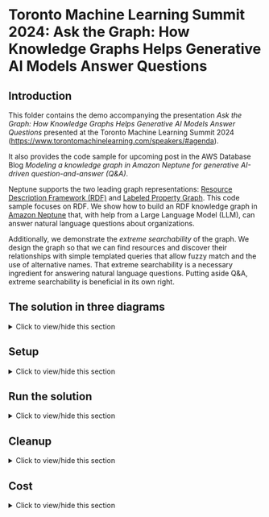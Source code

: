 # Toronto Machine Learning Summit 2024: Ask the Graph: How Knowledge Graphs Helps Generative AI Models Answer Questions

## Introduction

This folder contains the demo accompanying the presentation _Ask the Graph: How Knowledge Graphs Helps Generative AI Models Answer Questions_ presented at the Toronto Machine Learning Summit 2024 (<https://www.torontomachinelearning.com/speakers/#agenda>). 

It also provides the code sample for upcoming post in the AWS Database Blog *Modeling a knowledge graph in Amazon Neptune for generative AI-driven question-and-answer (Q&A)*. 

Neptune supports the two leading graph representations: [Resource Description Framework (RDF)](https://www.w3.org/RDF/) and [Labeled Property Graph](https://tinkerpop.apache.org/). This code sample focuses on RDF. We show how to build an RDF knowledge graph in [Amazon Neptune](https://aws.amazon.com/neptune/) that, with help from a Large Language Model (LLM), can answer natural language questions about organizations. 

Additionally, we demonstrate the *extreme searchability* of the graph. We design the graph so that we can find resources and discover their relationships with simple templated queries that allow fuzzy match and the use of alternative names. That extreme searchability is a necessary ingredient for answering natural language questions. Putting aside Q&A, extreme searchability is beneficial in its own right.

## The solution in three diagrams
<details><summary>Click to view/hide this section</summary>
<p>

In this section, we depict the solution you will build. This section is a brief. To learn more, refer to the above-mentioned talk and blog post.

The first shows how a user asks a question that is answered by the knowledge graph. 

![Overall solution](images/xskg_solution.png "Overall solution"). 

The solution uses the following AWS services:

- Amazon Neptune as the RDF knowledge graph database.
- Optionally, a [Neptune Analytics](https://docs.aws.amazon.com/neptune-analytics/latest/userguide/what-is-neptune-analytics.html) graph, enabling you to run analytical queries and graph algorithms on the data to further research the question.
- An [Amazon OpenSearch Service](https://aws.amazon.com/opensearch-service/) domain as a search index. It allows you to find unstructured data (in our case, press releases) using semantic search based on vector embedding similarity. It also provides powerful lexical search of the graph data in the Neptune knowledge graph. Both capabilities are critical to answering natural language questions.
- [Amazon Bedrock](https://aws.amazon.com/bedrock/) to invoke LLMs to perform entity extraction and embedding creation.
- An [Amazon SageMaker](https://aws.amazon.com/sagemaker/) notebook instance, which acts as a test client to prepare and load the graph data, as well as to ask questions and make follow-up queries to further research the question.
- [Neptune Graph Explorer](https://docs.aws.amazon.com/neptune/latest/userguide/visualization-graph-explorer.html), a low-code visualization UI to explore the graph. You can find resources related to the question and discover additional relationships.

Here is our graph data model. 

![Data model](images/xskg_datamodel.png "Data model"). 

Overall the model describes organizations and their relationships. It incorporates both structured and unstructured data. Unstructured data is a set press releases that discuss noteworthy events (e.g., acqusitions) about organizations.

Resources are shown in three colors: red, yellow, and blue. 

- Red boxes are unstructured data. A ```Document``` is a press release. It has provenance -- who did what and when to produce the document. We do not keep the text of the document in the graph. Rather, in the OpenSearch Service we maintain a vector embedding index allowing the user to find documents using semantic similarity based on vector distance. In that index, we break the document into chunks. We link those chunks to the URI of the document in the graph.
- Blue boxes are structured data. We represent an organization and its relationships to products, services, people, locations, industries, and to other organizations. This part of the graph carefully follows an ontology and is built from structured sources like [DBPedia](https://www.dbpedia.org/). Significantly, the part is NOT built from unstructured data and can live without such data. (This is an important point; many discussions of knowledge graph paired with generative AI emphasize unstructured data and underplay the importance of structured data.) Resources here have *rich naming*. Each resource has preferred and alternate names and URIs; this gives us many terms to search a resource. (We also maintain a lexical index of this data in OpenSearch service, making it even more searchable.) The blue part also has an industry taxonomy: a hierarchy of industries that we can link organizations to.
- Yellow boxes bridge the gap between red and blue. If an organization is mentioned in a press release, how can we link it to the organizational resource in the blue part of the graph? From each press release we extract (using AI-powered entity extraction) entities and events that are mentioned. We link the document (red box) to an extracted event (yellow box). We link the extracted event (e.g., a corporate acquisition) to the extracted entities (e.g., an organization) who play a role (e.g., an investee) in the event. Finally, for each extracted entity (yellow), we attempt to resolve that entity (using a ```resolvesTo``` relationship) to a blue resource. We'll get help from the LLM for that resolution.

The last diagram in this section shows how we ingest source data. 

![Data ingest](images/xskg_ingest.png "Data ingest"). 

The three sources of data are structured, unstructured text sources (the press releases), and an ontology and taxonomy designed by a knowledge graph data specialist.

We draw structured data from CSV files that are sourced from DBPedia. We build from this source RDF data whose structure follows the graph model. 

Unstructured text sources require more elaborate processing. We chunk the press releases and create their embeddings, perform the entity extraction, and perform the entity resolution. 

Additionally, a knowledge graph modeling specialist prepares an ontology and taxonomy (key modeling artifacts whose importance we discuss later). We bulk load them into the Neptune database.

We stage the RDF data in an Amazon Simple Storage Service (Amazon S3) bucket. We bulk load it into the Neptune database. In Neptune, we enable the full-text search feature, which graphs data to the OpenSearch Service domain, allowing us to find graph data there using lexical search.

Optionally, we load the same graph data into a Neptune Analytics graph, enabling us to discover paths and perform further analytics of the data as part of our research of the question.


</p>
</details>

## Setup
<details><summary>Click to view/hide this section</summary>
<p>

To setup this solution, you need an AWS account with permission to create resources such as a Neptune cluster, and OpenSearch Service cluster, S3 bucket, and SageMaker resources. Also select a single region in which to deploy your resources, ensure that Amazon Neptune, Amazon OpenSearch Service, Amazon Sagemaker, and S3 are all available for deployment in said region.

### Allow Bedrock models
In your AWS console, open the Bedrock console and request model access for the _Titan Embeddings G1_ and _Claude_ models. For instructions how to request model access, follow <https://docs.aws.amazon.com/bedrock/latest/userguide/model-access.html>.

Check back until both models show as _Access granted_.

![Bedrock model access](images/bedrock_model_access.png "Bedrock model access"). 

### Create Amazon Simple Storage Service (S3) Bucket
Create an Amazon Simple Storage Service (S3) bucket in the same account and region in which you deploy the other resources. This bucket is used to store embeddings produced by Neptune ML model training.

Follow instructions in [https://docs.aws.amazon.com/AmazonS3/latest/userguide/create-bucket-overview.html](https://docs.aws.amazon.com/AmazonS3/latest/userguide/create-bucket-overview.html). The bucket may be private and use default encryption. Take note of your bucket name and resource ARN for upcoming deployment steps.

### Setup Amazon Neptune Cluster
Create a Neptune cluster and a notebook instance. One way to setup these resources is using the CloudForamtion template via [https://docs.aws.amazon.com/neptune/latest/userguide/get-started-cfn-create.html](https://docs.aws.amazon.com/neptune/latest/userguide/get-started-cfn-create.html). We recommend using a `NotebookInstanceType` of `ml.t3.medium` or higher.

When the CloudFormation stack completes, locate the Neptune cluster and *make note of its VPC and subnets*. You will need these when creating the OpenSearch Service domain to ensure you create resources that can connect to each other.

![Neptune Connection Items](images/neptune_strings.png) 

### Setup Amazon OpenSearch Service Domain
In the Opensearch Service console, create a new domain as follows;
- Use standard create.
- Choose `Dev/test` template.
- Choose `Domain without standby` with `1-AZ` deployment option.
- Use version OpenSearch 2.7 or higher.
- Under `network`, choose the same VPC in which your Neptune cluster is deployed. For subnets, choose one of the subnets under the Neptune cluster.
- For security group, use a security group allowing inbound access to port 443.
- Disable fine-grained access control.

Once setup, *make note of the domain endpoint*. You will need it when running through the notebooks.

For more on creating domains, see [https://docs.aws.amazon.com/opensearch-service/latest/developerguide/createupdatedomains.html](https://docs.aws.amazon.com/opensearch-service/latest/developerguide/createupdatedomains.html). 

### Enable Full-Text Search on Amazon Neptune Cluster

Enable full-text search on your Neptune database cluster to synchronize graph data with a lexical search index in the OpenSearch Service domain. Follow instructions in [https://docs.aws.amazon.com/neptune/latest/userguide/full-text-search-cfn-setup.html](https://docs.aws.amazon.com/neptune/latest/userguide/full-text-search-cfn-setup.html) to set it up. Use the CloudFormation template linked from the documentation above. Pay special attention the following parameters:

- *NeptuneStreamEndpoint*: Use the SPARQL stream: https://<cluster>:<port>/sparql/stream
- *QueryEngine*: Set to Sparql
- *VPC*, *SubnetIds*, *SecurityGroupIDs*: Use the values that you made note of after setting up the Neptune database cluster.
- *ElasticSearchEndpoint*: Use the OpenService Search domain endpoing that you made note of after setting up that domain.

### Modify IAM Role in Notebook Instance 

In the SageMaker console, locate the notebook instance that was created by the Neptune cluster CloudFormation stack. Find its IAM role under `Permissions and encryption` on the details page for the notebook. Select that role and add the following IAM managed policies as follows:

- `AmazonS3FullAccess`. The notebook should already have read access to all S3 buckets. But you also need write access to the S3 bucket you created above.
- `AmazonOpenSearchServiceFullAccess`: The notebook should be able to read from and write to your Amazon OpenSearch Service Domain. One way to accomplish this is to add this managed policy.
- `AmazonBedrockFullAccess`: The notebook needs access to Bedrock. 
- `ComprehendFullAccess`:  The notebook needs the ability to run Amazon Comprehend entity extraction.

Additionally, add an inline policy called `neptune-analytics-xskg` that provides access to a Neptune Analytics graph. 

The permissions of your IAM role should resemble the following:

![Notebook perms](images/notebook_perms.png) 

### (OPTIONAL) Create Neptune Analytics Graph

In your AWS console, open the Neptune console. In the left menu, select _Graphs_ to create a graph. 

Follow instructions <https://docs.aws.amazon.com/neptune-analytics/latest/userguide/gettingStarted-creating-a-graph.html> to create the graph. 

Use the following settings: 
- Graph name: *tmls*
- Data source: Create empty graph
- Enable public connectivity: check
- Setup private endpoint: uncheck
- Vector search settings: Enable these settings and set dimension to *1536*.

It will take a few minutes to create. Wait for the status of the graph to become *Available*. Make a note of its graph identifier and endpoint.

![Neptune Analytics graph](images/na_graph.png) 

</p>
</details>

## Run the solution
<details><summary>Click to view/hide this section</summary>
<p>

We draw structured data from CSV files that are sourced from DBPedia. In notebook [0-PrepStructured.ipynb](0-PrepStructured.ipynb), we show how to build from this source RDF data whose structure follows the graph model. 

Unstructured text sources require more elaborate processing. In [1-PrepUnstructured.ipynb](1-PrepUnstructured.ipynb), we demonstrate to to chunk the press releases and create their embeddings, how to perform the entity extraction, and how to perform the entity resolution. 

Additionally, a knowledge graph modeling specialist prepares an ontology and taxonomy (key modeling artifacts whose importance we discuss later). We bulk load them into the Neptune database in [2-IngestData.ipynb](2-IngestData.ipynb).

We stage the RDF data in an Amazon Simple Storage Service (Amazon S3) bucket. In notebook 2-IngestData.ipynb, we bulk load it into the Neptune database. In Neptune, we enable the full-text search feature, which graphs data to the OpenSearch Service domain, allowing us to find graph data there using lexical search.


From this repository, download the four notebooks and supporting Python source files:

- 0-PrepStructured.ipynb
- 1-PrepUnstructured.ipynb
- 2-IngestData.ipynb
- 3-Query.ipynb
- ai_helpers.py
- aos_helpers.py
- neptune_helpers.py
- rdf_helpers.py
- query_helpers.py

Back in the SageMaker console, open the Jupyter notebook folder view

![jupyter](images/jupyter.png "jupyter"). TODO image

In Jupyter, upload the above files from your local copy:

![jupyter notebooks upload](images/jupyter_upload.png "jupyter notebooks upload"). TODO image

In the same folder on the notebook instance, create a file called ```.env``` with the following contents:

```
AOS_ENDPOINT_HOST=<your OpenSearch Service domain host>
S3_BUCKET_NOSLASH=<your S3 bucket and folder (if any). Do NOT end with a slash>
GRAPH_IDENTIFIER=<your Neptune Analytics graph identifier (OPTIONAL)>
```

Now run through the notebooks! *0-PrepStructured.ipynb* and *1-PrepUnsructured.ipynb* are optional, meant mostly to show how we prepared the data. You may skip these as the prepared data is already available publicly.


</p>
</details>

## Cleanup
<details><summary>Click to view/hide this section</summary>
<p>



This demo incurs cost. If you are done and wish to avoid further charges:

- Delete the CloudFormation stack you created for the Neptune cluster and notebook instance. See <https://docs.aws.amazon.com/AWSCloudFormation/latest/UserGuide/cfn-console-delete-stack.html> for instructions how to delete a stack.
- Delete the Neptune Analytics graphs. The Neptune console provides an action to delete a graph. Or see <https://docs.aws.amazon.com/neptune-analytics/latest/apiref/API_DeleteGraph.html>. 
- Remove the S3 bucket. See <https://docs.aws.amazon.com/AmazonS3/latest/userguide/delete-bucket.html>.
- Delete the OpenSearch Service domain you created. You may do this from the Opensearch Service console. Or see [https://awscli.amazonaws.com/v2/documentation/api/2.7.12/reference/opensearch/delete-domain.html](https://awscli.amazonaws.com/v2/documentation/api/2.7.12/reference/opensearch/delete-domain.html). 


</p>
</details>

## Cost
<details><summary>Click to view/hide this section</summary>
<p>


This solution incurs cost. Refer to pricing guides for [Neptune](https://aws.amazon.com/neptune/pricing/), [S3](https://aws.amazon.com/s3/pricing/), [OpenSearch Service](https://aws.amazon.com/opensearch-service/pricing/), and [SageMaker](https://aws.amazon.com/sagemaker/pricing/).


</p>
</details>
